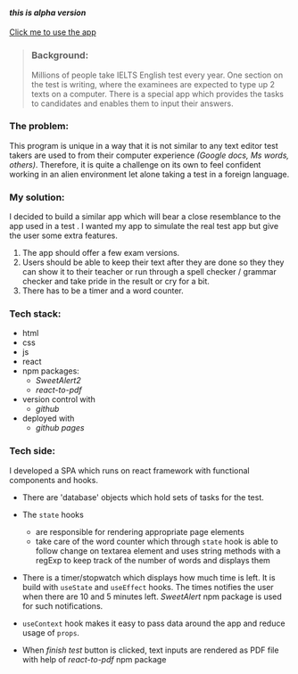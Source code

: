 #### _this is alpha version_
[Click me to use the app](https://volodymyrsi.github.io/react_ielts/)

>### Background:
>Millions of people take IELTS English test every year. One section on the test is writing, where the examinees are expected to type up 2 texts on a computer. There is a special app which provides the tasks to candidates and enables them to input their answers.

### The problem:
This program is unique in a way that it is not similar to any text editor test takers are used to from their computer experience *(Google docs, Ms words, others)*. Therefore, it is quite a challenge on its own to feel confident working in an alien environment let alone taking a test in a foreign language.

### My solution:
I decided to build a similar app which will bear a close resemblance to the app used in a test . I wanted my app to simulate the real test app but give the user some extra features.
1. The app should offer a few exam versions.
2. Users should be able to keep their text after they are done so they they can show it to their teacher or run through a spell checker / grammar checker and take pride in the result or cry for a bit.
3. There has to be a timer and a word counter.

### Tech stack:
- html 
- css 
- js 
- react 
- npm packages:
  - *SweetAlert2*
  - *react-to-pdf*
- version control with
  - *github*
- deployed with
  - *github pages*

### Tech side:

I developed a SPA which runs on react framework with functional components and hooks. 

- There are 'database' objects which hold sets of tasks for the test.

- The `state` hooks 
  - are responsible for rendering appropriate page elements 
  - take care of the word counter which through `state` hook is able to follow change on textarea element and uses string methods with a regExp to keep track of the number of words and displays them

- There is a timer/stopwatch which displays how much time is left. It is build with `useState` and `useEffect` hooks. The times notifies the user when there are 10 and 5 minutes left. *SweetAlert* npm package is used for such notifications.

- `useContext` hook makes it easy to pass data around the app and reduce usage of `props`. 

- When _finish test_ button is clicked, text inputs are rendered as PDF file with help of *react-to-pdf* npm package 

